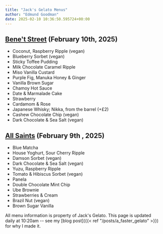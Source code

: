 ```yaml
---
title: "Jack's Gelato Menus"
author: "Edmund Goodman"
date: 2025-02-10 10:36:50.595724+00:00
---
```


## [Bene't Street](https://www.jacksgelato.com/bene-t-street-menu) (February 10th, 2025)

- Coconut, Raspberry Ripple (vegan)
- Blueberry Sorbet (vegan)
- Sticky Toffee Pudding
- Milk Chocolate Caramel Ripple
- Miso Vanilla Custard
- Purple Fig, Manuka Honey & Ginger
- Vanilla Brown Sugar
- Chamoy Hot Sauce
- Date & Marmalade Cake
- Strawberry
- Cardamom & Rose
- Japanese Whisky; Nikka, from the barrel (+£2)
- Cashew Chocolate Chip (vegan)
- Dark Chocolate & Sea Salt (vegan)


## [All Saints](https://www.jacksgelato.com/all-saints-menu) (February 9th  , 2025)

- Blue Matcha
- House Yoghurt, Sour Cherry Ripple
- Damson Sorbet (vegan)
- Dark Chocolate & Sea Salt (vegan)
- Yuzu, Raspberry Ripple
- Tomato & Hibiscus Sorbet (vegan)
- Panela
- Double Chocolate Mint Chip
- Ube Brownie
- Strawberries & Cream
- Brazil Nut (vegan)
- Brown Sugar Vanilla

All menu information is property of Jack's Gelato. This page is
updated daily at 10:20am -- see my
[blog post]({{< ref "/posts/a_faster_gelato" >}}) for why I made it.

